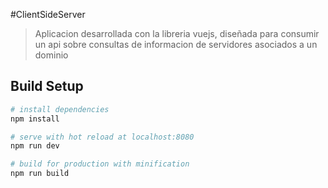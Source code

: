 #ClientSideServer

> Aplicacion desarrollada con la libreria vuejs, diseñada para consumir un api sobre consultas de informacion de servidores asociados a un dominio

## Build Setup

``` bash
# install dependencies
npm install

# serve with hot reload at localhost:8080
npm run dev

# build for production with minification
npm run build